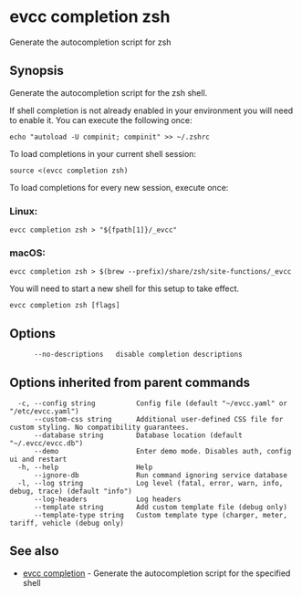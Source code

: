 # evcc completion zsh

Generate the autocompletion script for zsh

## Synopsis

Generate the autocompletion script for the zsh shell.

If shell completion is not already enabled in your environment you will need
to enable it.  You can execute the following once:

```
echo "autoload -U compinit; compinit" >> ~/.zshrc
```

To load completions in your current shell session:

```
source <(evcc completion zsh)
```

To load completions for every new session, execute once:

### Linux:

```
evcc completion zsh > "${fpath[1]}/_evcc"
```

### macOS:

```
evcc completion zsh > $(brew --prefix)/share/zsh/site-functions/_evcc
```

You will need to start a new shell for this setup to take effect.


```
evcc completion zsh [flags]
```

## Options

```
      --no-descriptions   disable completion descriptions
```

## Options inherited from parent commands

```
  -c, --config string          Config file (default "~/evcc.yaml" or "/etc/evcc.yaml")
      --custom-css string      Additional user-defined CSS file for custom styling. No compatibility guarantees.
      --database string        Database location (default "~/.evcc/evcc.db")
      --demo                   Enter demo mode. Disables auth, config ui and restart
  -h, --help                   Help
      --ignore-db              Run command ignoring service database
  -l, --log string             Log level (fatal, error, warn, info, debug, trace) (default "info")
      --log-headers            Log headers
      --template string        Add custom template file (debug only)
      --template-type string   Custom template type (charger, meter, tariff, vehicle (debug only)
```

## See also

* [evcc completion](evcc_completion.md)	 - Generate the autocompletion script for the specified shell


